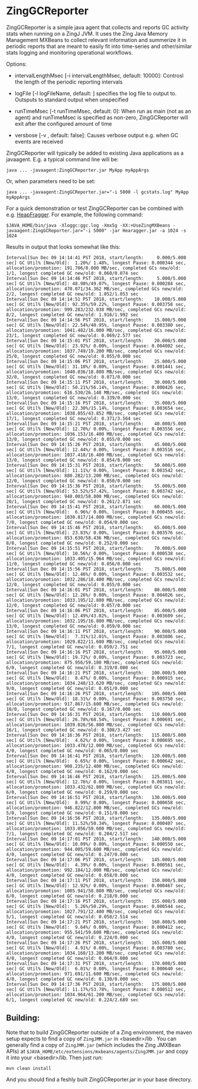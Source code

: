 ZingGCReporter
===========

ZingGCReporter is a simple java agent that collects and reports GC
activity stats when running on a ZingJ JVM. It uses the Zing Java
Memory Management MXBeans to collect relevant information and
summerize it in periodic reports that are meant to easily fit into
time-series and other/similar stats logging and monitoring
operational workflows.

Options:

- intervalLengthMsec [-i intervalLengthMsec, default: 10000]: Controsl the length of
the periodic reporting intervals

- logFile [-l logFileName, default: <unspecified>] specifies the log file to
output to. Outsputs to standard output when unspecified

- runTimeMsec [-t runTimeMsec, default: 0]: When run as main (not as an agent)
and runTimeMsec is specified as non-zero, ZingGCReporter will exit
after the configured amount of time

- versbose [-v , default: false]: Causes verbose output e.g. when GC events are received

ZingGCReporter will typically be added to existing Java applications as a
javaagent. E.g. a typical command line will be:

```
java ... -javaagent:ZingGCReporter.jar MyApp myAppArgs
```

Or, when parameters need to be set:

```
java ... -javaagent:ZingGCReporter.jar="-i 5000 -l gcstats.log" MyApp myAppArgs
```
For a quick demonstration or test ZingGCReporter can be combined with e.g. 
[HeapFragger](https://github.com/giltene/HeapFragger). For example, the
following command: 


```
$JAVA_HOME/bin/java -Xloggc:ggc.log -Xmx5g -XX:+UseZingMXBeans -javaagent:ZingGCReporter.jar="-i 5000" -jar Hearagger.jar -a 1024 -s 1024
```

Results in output that looks somewhat like this:

```
Interval[Sun Dec 09 14:14:41 PST 2018, start/length:     0.000/5.000 sec] GC Util% [New/Old]:  1.20%/ 1.48%, longest Pause: 0.000344 sec, allocation/promotion: 191.706/0.000 MB/sec, completed GCs new/old: 1/1, longest completed GC new/old: 0.060/0.074 sec
Interval[Sun Dec 09 14:14:46 PST 2018, start/length:     5.000/5.000 sec] GC Util% [New/Old]: 48.98%/49.07%, longest Pause: 0.000284 sec, allocation/promotion: 470.071/34.362 MB/sec, completed GCs new/old: 2/2, longest completed GC new/old: 1.052/1.053 sec
Interval[Sun Dec 09 14:14:51 PST 2018, start/length:    10.000/5.000 sec] GC Util% [New/Old]: 92.35%/59.22%, longest Pause: 0.003758 sec, allocation/promotion: 999.283/232.038 MB/sec, completed GCs new/old: 8/2, longest completed GC new/old: 1.916/1.992 sec
Interval[Sun Dec 09 14:14:56 PST 2018, start/length:    15.000/5.000 sec] GC Util% [New/Old]: 22.54%/40.95%, longest Pause: 0.003380 sec, allocation/promotion: 1041.482/16.000 MB/sec, completed GCs new/old: 23/1, longest completed GC new/old: 0.069/2.577 sec
Interval[Sun Dec 09 14:15:01 PST 2018, start/length:    20.000/5.000 sec] GC Util% [New/Old]: 23.92%/ 0.00%, longest Pause: 0.004002 sec, allocation/promotion: 1037.749/19.200 MB/sec, completed GCs new/old: 25/0, longest completed GC new/old: 0.055/0.000 sec
Interval[Sun Dec 09 14:15:06 PST 2018, start/length:    25.000/5.000 sec] GC Util% [New/Old]: 31.10%/ 0.00%, longest Pause: 0.001441 sec, allocation/promotion: 1040.036/18.800 MB/sec, completed GCs new/old: 32/0, longest completed GC new/old: 0.071/0.000 sec
Interval[Sun Dec 09 14:15:11 PST 2018, start/length:    30.000/5.000 sec] GC Util% [New/Old]: 50.21%/56.14%, longest Pause: 0.000426 sec, allocation/promotion: 616.530/26.148 MB/sec, completed GCs new/old: 13/0, longest completed GC new/old: 0.339/0.000 sec
Interval[Sun Dec 09 14:15:16 PST 2018, start/length:    35.000/5.000 sec] GC Util% [New/Old]: 22.30%/15.14%, longest Pause: 0.003654 sec, allocation/promotion: 1038.055/43.852 MB/sec, completed GCs new/old: 17/1, longest completed GC new/old: 0.371/3.564 sec
Interval[Sun Dec 09 14:15:21 PST 2018, start/length:    40.000/5.000 sec] GC Util% [New/Old]: 12.70%/ 0.00%, longest Pause: 0.003556 sec, allocation/promotion: 1036.153/16.400 MB/sec, completed GCs new/old: 13/0, longest completed GC new/old: 0.055/0.000 sec
Interval[Sun Dec 09 14:15:26 PST 2018, start/length:    45.000/5.000 sec] GC Util% [New/Old]: 12.44%/ 0.00%, longest Pause: 0.003516 sec, allocation/promotion: 1037.418/16.400 MB/sec, completed GCs new/old: 13/0, longest completed GC new/old: 0.054/0.000 sec
Interval[Sun Dec 09 14:15:31 PST 2018, start/length:    50.000/5.000 sec] GC Util% [New/Old]: 11.11%/ 0.00%, longest Pause: 0.003542 sec, allocation/promotion: 880.282/13.200 MB/sec, completed GCs new/old: 12/0, longest completed GC new/old: 0.050/0.000 sec
Interval[Sun Dec 09 14:15:36 PST 2018, start/length:    55.000/5.000 sec] GC Util% [New/Old]: 53.52%/57.42%, longest Pause: 0.003742 sec, allocation/promotion: 948.003/58.800 MB/sec, completed GCs new/old: 20/1, longest completed GC new/old: 0.261/2.871 sec
Interval[Sun Dec 09 14:15:41 PST 2018, start/length:    60.000/5.000 sec] GC Util% [New/Old]:  6.96%/ 0.00%, longest Pause: 0.000455 sec, allocation/promotion: 1030.817/14.800 MB/sec, completed GCs new/old: 7/0, longest completed GC new/old: 0.054/0.000 sec
Interval[Sun Dec 09 14:15:46 PST 2018, start/length:    65.000/5.000 sec] GC Util% [New/Old]: 23.83%/ 0.00%, longest Pause: 0.003576 sec, allocation/promotion: 853.630/58.436 MB/sec, completed GCs new/old: 8/0, longest completed GC new/old: 0.252/0.000 sec
Interval[Sun Dec 09 14:15:51 PST 2018, start/length:    70.000/5.000 sec] GC Util% [New/Old]: 10.56%/ 0.00%, longest Pause: 0.000538 sec, allocation/promotion: 1033.405/15.964 MB/sec, completed GCs new/old: 11/0, longest completed GC new/old: 0.056/0.000 sec
Interval[Sun Dec 09 14:15:56 PST 2018, start/length:    75.000/5.000 sec] GC Util% [New/Old]: 12.46%/ 0.00%, longest Pause: 0.003532 sec, allocation/promotion: 1032.286/18.400 MB/sec, completed GCs new/old: 12/0, longest completed GC new/old: 0.055/0.000 sec
Interval[Sun Dec 09 14:16:01 PST 2018, start/length:    80.000/5.000 sec] GC Util% [New/Old]: 12.26%/ 0.00%, longest Pause: 0.004026 sec, allocation/promotion: 1033.195/12.800 MB/sec, completed GCs new/old: 12/0, longest completed GC new/old: 0.057/0.000 sec
Interval[Sun Dec 09 14:16:06 PST 2018, start/length:    85.000/5.000 sec] GC Util% [New/Old]: 12.49%/43.02%, longest Pause: 0.003609 sec, allocation/promotion: 1032.195/16.800 MB/sec, completed GCs new/old: 13/0, longest completed GC new/old: 0.059/0.000 sec
Interval[Sun Dec 09 14:16:11 PST 2018, start/length:    90.000/5.000 sec] GC Util% [New/Old]:  7.31%/12.01%, longest Pause: 0.003806 sec, allocation/promotion: 1029.822/11.600 MB/sec, completed GCs new/old: 7/1, longest completed GC new/old: 0.059/2.751 sec
Interval[Sun Dec 09 14:16:16 PST 2018, start/length:    95.000/5.000 sec] GC Util% [New/Old]: 19.72%/ 0.00%, longest Pause: 0.003723 sec, allocation/promotion: 875.956/59.180 MB/sec, completed GCs new/old: 6/0, longest completed GC new/old: 0.319/0.000 sec
Interval[Sun Dec 09 14:16:21 PST 2018, start/length:   100.000/5.000 sec] GC Util% [New/Old]:  8.47%/ 0.00%, longest Pause: 0.000915 sec, allocation/promotion: 1034.240/13.620 MB/sec, completed GCs new/old: 9/0, longest completed GC new/old: 0.051/0.000 sec
Interval[Sun Dec 09 14:16:26 PST 2018, start/length:   105.000/5.000 sec] GC Util% [New/Old]: 18.31%/ 0.00%, longest Pause: 0.003750 sec, allocation/promotion: 917.867/15.600 MB/sec, completed GCs new/old: 10/0, longest completed GC new/old: 0.167/0.000 sec
Interval[Sun Dec 09 14:16:31 PST 2018, start/length:   110.000/5.000 sec] GC Util% [New/Old]: 26.78%/68.54%, longest Pause: 0.000691 sec, allocation/promotion: 1039.026/56.800 MB/sec, completed GCs new/old: 16/1, longest completed GC new/old: 0.308/3.427 sec
Interval[Sun Dec 09 14:16:36 PST 2018, start/length:   115.000/5.000 sec] GC Util% [New/Old]:  4.62%/ 0.00%, longest Pause: 0.000695 sec, allocation/promotion: 1033.478/12.000 MB/sec, completed GCs new/old: 4/0, longest completed GC new/old: 0.065/0.000 sec
Interval[Sun Dec 09 14:16:41 PST 2018, start/length:   120.000/5.000 sec] GC Util% [New/Old]:  6.65%/ 0.00%, longest Pause: 0.000642 sec, allocation/promotion: 908.235/12.400 MB/sec, completed GCs new/old: 4/0, longest completed GC new/old: 0.162/0.000 sec
Interval[Sun Dec 09 14:16:46 PST 2018, start/length:   125.000/5.000 sec] GC Util% [New/Old]: 12.76%/ 0.00%, longest Pause: 0.003811 sec, allocation/promotion: 1033.432/62.800 MB/sec, completed GCs new/old: 6/0, longest completed GC new/old: 0.259/0.000 sec
Interval[Sun Dec 09 14:16:51 PST 2018, start/length:   130.000/5.000 sec] GC Util% [New/Old]:  8.99%/ 0.00%, longest Pause: 0.000658 sec, allocation/promotion: 946.822/12.800 MB/sec, completed GCs new/old: 5/0, longest completed GC new/old: 0.151/0.000 sec
Interval[Sun Dec 09 14:16:56 PST 2018, start/length:   135.000/5.000 sec] GC Util% [New/Old]: 11.52%/50.34%, longest Pause: 0.000407 sec, allocation/promotion: 1033.056/59.600 MB/sec, completed GCs new/old: 7/1, longest completed GC new/old: 0.204/2.517 sec
Interval[Sun Dec 09 14:17:01 PST 2018, start/length:   140.000/5.000 sec] GC Util% [New/Old]: 10.09%/ 0.00%, longest Pause: 0.000550 sec, allocation/promotion: 944.005/59.600 MB/sec, completed GCs new/old: 4/0, longest completed GC new/old: 0.247/0.000 sec
Interval[Sun Dec 09 14:17:06 PST 2018, start/length:   145.000/5.000 sec] GC Util% [New/Old]:  4.39%/ 0.00%, longest Pause: 0.000561 sec, allocation/promotion: 992.184/12.000 MB/sec, completed GCs new/old: 4/0, longest completed GC new/old: 0.058/0.000 sec
Interval[Sun Dec 09 14:17:11 PST 2018, start/length:   150.000/5.000 sec] GC Util% [New/Old]: 12.92%/ 0.00%, longest Pause: 0.000467 sec, allocation/promotion: 1005.941/58.800 MB/sec, completed GCs new/old: 6/0, longest completed GC new/old: 0.218/0.000 sec
Interval[Sun Dec 09 14:17:16 PST 2018, start/length:   155.000/5.000 sec] GC Util% [New/Old]:  5.26%/50.29%, longest Pause: 0.000544 sec, allocation/promotion: 1027.791/12.400 MB/sec, completed GCs new/old: 5/1, longest completed GC new/old: 0.058/2.514 sec
Interval[Sun Dec 09 14:17:21 PST 2018, start/length:   160.000/5.000 sec] GC Util% [New/Old]:  9.64%/ 0.00%, longest Pause: 0.000412 sec, allocation/promotion: 955.541/59.600 MB/sec, completed GCs new/old: 4/0, longest completed GC new/old: 0.224/0.000 sec
Interval[Sun Dec 09 14:17:26 PST 2018, start/length:   165.000/5.000 sec] GC Util% [New/Old]:  4.91%/ 0.00%, longest Pause: 0.003780 sec, allocation/promotion: 1034.160/13.200 MB/sec, completed GCs new/old: 4/0, longest completed GC new/old: 0.064/0.000 sec
Interval[Sun Dec 09 14:17:31 PST 2018, start/length:   170.000/5.000 sec] GC Util% [New/Old]:  6.01%/ 0.00%, longest Pause: 0.000640 sec, allocation/promotion: 971.691/11.600 MB/sec, completed GCs new/old: 4/0, longest completed GC new/old: 0.130/0.000 sec
Interval[Sun Dec 09 14:17:36 PST 2018, start/length:   175.000/5.000 sec] GC Util% [New/Old]: 11.17%/53.78%, longest Pause: 0.000512 sec, allocation/promotion: 1034.964/61.200 MB/sec, completed GCs new/old: 6/1, longest completed GC new/old: 0.224/2.689 sec
```

Building:
---------

Note that to build ZingGCReporter outside of a Zing environment, the maven setup
expects to find a copy of `ZingJMM.jar` in \<basedir>/lib . You can generally
find a copy of `ZingJMM.jar` (which includes the Zing JMXBean APIs) at 
`$JAVA_HOME/etc/extensions/mxbeans/agents/ZingJMM.jar` and copy it into your
\<basedir>/lib. Then just run:
```
mvn clean install
```

And you should find a feshly built ZingGCReporter.jar in your base directory.
